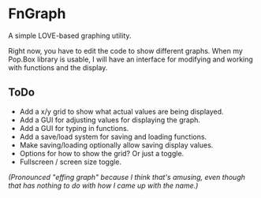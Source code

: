 # FnGraph

A simple LOVE-based graphing utility.

Right now, you have to edit the code to show different graphs. When my Pop.Box
library is usable, I will have an interface for modifying and working with
functions and the display.

## ToDo

- Add a x/y grid to show what actual values are being displayed.
- Add a GUI for adjusting values for displaying the graph.
- Add a GUI for typing in functions.
- Add a save/load system for saving and loading functions.
- Make saving/loading optionally allow saving display values.
- Options for how to show the grid? Or just a toggle.
- Fullscreen / screen size toggle.

*(Pronounced "effing graph" because I think that's amusing, even though that has
nothing to do with how I came up with the name.)*

